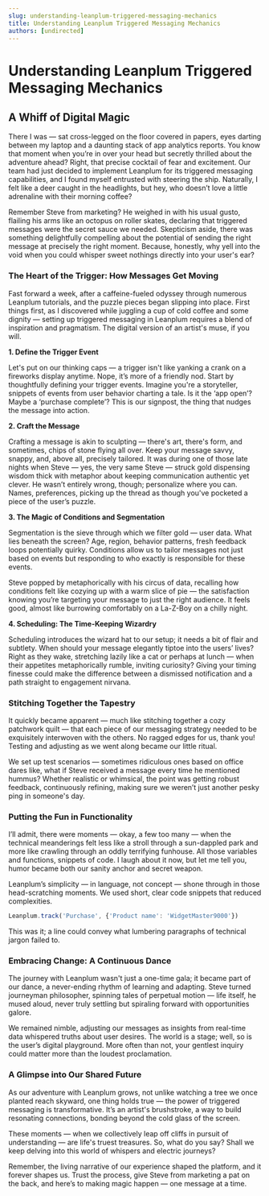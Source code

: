 ```yaml
---
slug: understanding-leanplum-triggered-messaging-mechanics
title: Understanding Leanplum Triggered Messaging Mechanics
authors: [undirected]
---
```



# Understanding Leanplum Triggered Messaging Mechanics

## A Whiff of Digital Magic

There I was — sat cross-legged on the floor covered in papers, eyes darting between my laptop and a daunting stack of app analytics reports. You know that moment when you’re in over your head but secretly thrilled about the adventure ahead? Right, that precise cocktail of fear and excitement. Our team had just decided to implement Leanplum for its triggered messaging capabilities, and I found myself entrusted with steering the ship. Naturally, I felt like a deer caught in the headlights, but hey, who doesn’t love a little adrenaline with their morning coffee?

Remember Steve from marketing? He weighed in with his usual gusto, flailing his arms like an octopus on roller skates, declaring that triggered messages were the secret sauce we needed. Skepticism aside, there was something delightfully compelling about the potential of sending the right message at precisely the right moment. Because, honestly, why yell into the void when you could whisper sweet nothings directly into your user's ear?

### The Heart of the Trigger: How Messages Get Moving

Fast forward a week, after a caffeine-fueled odyssey through numerous Leanplum tutorials, and the puzzle pieces began slipping into place. First things first, as I discovered while juggling a cup of cold coffee and some dignity — setting up triggered messaging in Leanplum requires a blend of inspiration and pragmatism. The digital version of an artist's muse, if you will.

**1. Define the Trigger Event**

Let's put on our thinking caps — a trigger isn't like yanking a crank on a fireworks display anytime. Nope, it’s more of a friendly nod. Start by thoughtfully defining your trigger events. Imagine you're a storyteller, snippets of events from user behavior charting a tale. Is it the ‘app open’? Maybe a ‘purchase complete’? This is our signpost, the thing that nudges the message into action.

**2. Craft the Message**

Crafting a message is akin to sculpting — there's art, there's form, and sometimes, chips of stone flying all over. Keep your message savvy, snappy, and, above all, precisely tailored. It was during one of those late nights when Steve — yes, the very same Steve — struck gold dispensing wisdom thick with metaphor about keeping communication authentic yet clever. He wasn’t entirely wrong, though; personalize where you can. Names, preferences, picking up the thread as though you've pocketed a piece of the user’s puzzle.

**3. The Magic of Conditions and Segmentation**

Segmentation is the sieve through which we filter gold — user data. What lies beneath the screen? Age, region, behavior patterns, fresh feedback loops potentially quirky. Conditions allow us to tailor messages not just based on events but responding to who exactly is responsible for these events. 

Steve popped by metaphorically with his circus of data, recalling how conditions felt like cozying up with a warm slice of pie — the satisfaction knowing you’re targeting your message to just the right audience. It feels good, almost like burrowing comfortably on a La-Z-Boy on a chilly night.

**4. Scheduling: The Time-Keeping Wizardry**

Scheduling introduces the wizard hat to our setup; it needs a bit of flair and subtlety. When should your message elegantly tiptoe into the users’ lives? Right as they wake, stretching lazily like a cat or perhaps at lunch — when their appetites metaphorically rumble, inviting curiosity? Giving your timing finesse could make the difference between a dismissed notification and a path straight to engagement nirvana.

### Stitching Together the Tapestry

It quickly became apparent — much like stitching together a cozy patchwork quilt — that each piece of our messaging strategy needed to be exquisitely interwoven with the others. No ragged edges for us, thank you! Testing and adjusting as we went along became our little ritual.

We set up test scenarios — sometimes ridiculous ones based on office dares like, what if Steve received a message every time he mentioned hummus? Whether realistic or whimsical, the point was getting robust feedback, continuously refining, making sure we weren’t just another pesky ping in someone's day.

### Putting the Fun in Functionality

I’ll admit, there were moments — okay, a few too many — when the technical meanderings felt less like a stroll through a sun-dappled park and more like crawling through an oddly terrifying funhouse. All those variables and functions, snippets of code. I laugh about it now, but let me tell you, humor became both our sanity anchor and secret weapon.

Leanplum’s simplicity — in language, not concept — shone through in those head-scratching moments. We used short, clear code snippets that reduced complexities.

```javascript
Leanplum.track('Purchase', {'Product name': 'WidgetMaster9000'})
```

This was it; a line could convey what lumbering paragraphs of technical jargon failed to.

### Embracing Change: A Continuous Dance

The journey with Leanplum wasn't just a one-time gala; it became part of our dance, a never-ending rhythm of learning and adapting. Steve turned journeyman philosopher, spinning tales of perpetual motion — life itself, he mused aloud, never truly settling but spiraling forward with opportunities galore. 

We remained nimble, adjusting our messages as insights from real-time data whispered truths about user desires. The world is a stage; well, so is the user’s digital playground. More often than not, your gentlest inquiry could matter more than the loudest proclamation. 

### A Glimpse into Our Shared Future

As our adventure with Leanplum grows, not unlike watching a tree we once planted reach skyward, one thing holds true — the power of triggered messaging is transformative. It’s an artist's brushstroke, a way to build resonating connections, bonding beyond the cold glass of the screen.

These moments — when we collectively leap off cliffs in pursuit of understanding — are life's truest treasures. So, what do you say? Shall we keep delving into this world of whispers and electric journeys?

Remember, the living narrative of our experience shaped the platform, and it forever shapes us. Trust the process, give Steve from marketing a pat on the back, and here’s to making magic happen — one message at a time.